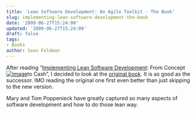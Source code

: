 ```yaml
---
title: 'Lean Software Development: An Agile Toolkit - The Book'
slug: implementing-lean-software-development-the-book
date: '2009-06-27T15:24:00'
updated: '2009-06-27T15:24:00'
draft: false
tags:
- Books
author: Sean Feldman
---
```



After reading “[Implementing Lean Software Development](http://weblogs.asp.net/sfeldman/archive/2009/06/19/implementing-lean-software-development-the-book.aspx): From Concept [![image](https://aspblogs.blob.core.windows.net/media/sfeldman/Media/image_65C48DA3.png "image")](http://www.amazon.ca/Lean-Software-Development-Agile-Toolkit/dp/0321150783)to Cash”, I decided to look at the [original book](http://www.amazon.ca/Implementing-Lean-Software-Development-Concept/dp/0321437381). It is as good as the successor. IMO reading the original one first even better than just skipping to the new version.

Mary and Tom Poppenieck have greatly captured so many aspects of software development and how to do those lean way.


